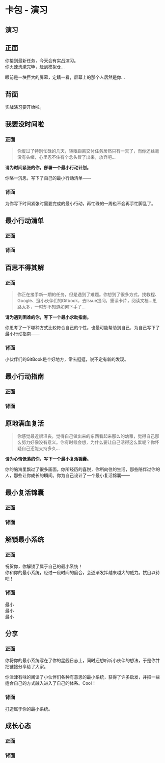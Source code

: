 # 卡包 - 演习
## 演习
## 正面
你接到最新任务，今天会有实战演习。  
你火速洗漱完毕，赶到模拟仓...  

眼前是一块巨大的屏幕，定睛一看，屏幕上的那个人居然是你... 


## 背面
实战演习要开始啦。

## 我要没时间啦
### 正面
> 你度过了特别忙碌的几天，转眼距离交付任务居然只有一天了，而你还丝毫没有头绪，心里忍不住有个念头冒了出来，放弃吧...

**请为时间紧张的你，部署一个最小行动计划。**  

你略一沉思，写下了自己的最小行动清单——


### 背面
为你写下时间紧张时需要完成的最小行动，再忙碌的一周也不会再手忙脚乱了。


## 最小行动清单
### 正面
### 背面

## 百思不得其解
### 正面
> 你正在接手新一期的任务，但是遇到了难题。你想到了很多方式，找教程、Google、逛小伙伴们的Gitbook，去Issue提问，重读卡片，阅读文档...思路太多，一时却不知道如何下手了...

**请为遇到困难的你，写下一个最小求助指南。**  

你思考了一下哪种方式比较符合自己的个性，也最可能帮助到自己，为自己写下了最小行动指南——

### 背面
小伙伴们的GitBook是个好地方，常去逛逛，说不定有新的发现。

## 最小行动指南
### 正面
### 背面

## 原地满血复活
> 你感觉最近很沮丧，觉得自己做出来的东西看起来那么的幼稚，觉得自己那么努力好像没有意义。你有时候会想，为什么要让自己活得这么累呢？你怀疑自己还能支持多久...

**请为心情低落的你，写下一个最小复活锦囊。**  

你的脑海里飘过了很多画面，你所经历的喜悦，你所向往的生活，那些陪伴过你的人，那些让你成长的瞬间。你为自己设计了一个最小复活锦囊——

## 最小复活锦囊
### 正面
### 背面

## 解锁最小系统
### 正面
祝贺你，你解锁了属于自己的最小系统！  
你和你的最小系统，经过一段时间的磨合，会逐渐发挥越来越大的威力。拭目以待吧！


### 背面
最小  
最小  
最小 

## 分享
### 正面
你将你的最小系统写在了你的星舰日志上，同时还想听听小伙伴的想法，于是你并把链接分享给了大家。    

你津津有味的阅读了小伙伴们各种有意思的最小系统，获得了许多启发，并把一些适合自己的方式融入进入了自己的体系。Cool！ 

### 背面
打造属于你的最小系统。

## 成长心态
### 正面
### 背面
